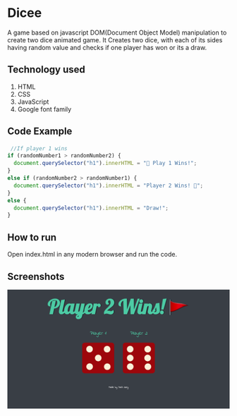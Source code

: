 # Dicee

A game based on javascript DOM(Document Object Model) manipulation to create two dice animated game. It Creates two dice, with each of its sides having random value and checks if one player has won or its a draw.

## Technology used 
1. HTML
2. CSS
3. JavaScript
4. Google font family

## Code Example

```javascript
 //If player 1 wins
if (randomNumber1 > randomNumber2) {
  document.querySelector("h1").innerHTML = "🚩 Play 1 Wins!";
}
else if (randomNumber2 > randomNumber1) {
  document.querySelector("h1").innerHTML = "Player 2 Wins! 🚩";
}
else {
  document.querySelector("h1").innerHTML = "Draw!";
}
```

## How to run

Open index.html in any modern browser and run the code.

## Screenshots

![alt text](./images/Screenshot%202022-11-23%20at%2012.39.17%20PM.png)


